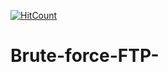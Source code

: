 [![HitCount](http://hits.dwyl.io/D-E-F-E-A-T/Brute-force-FTP-.svg)](http://hits.dwyl.io/D-E-F-E-A-T/Brute-force-FTP-)

# Brute-force-FTP-
